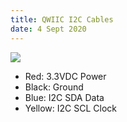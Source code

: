 ```yaml
---
title: QWIIC I2C Cables
date: 4 Sept 2020
---
```


![](https://cdn-shop.adafruit.com/970x728/4209-02.jpg)

- Red: 3.3VDC Power
- Black: Ground
- Blue: I2C SDA Data
- Yellow: I2C SCL Clock
